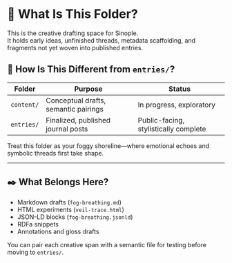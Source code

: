 # 🧶 What Is This Folder?

This is the creative drafting space for Sinople.  
It holds early ideas, unfinished threads, metadata scaffolding, and fragments not yet woven into published entries.

## 🧵 How Is This Different from `entries/`?

| Folder      | Purpose                              | Status            |
|-------------|---------------------------------------|-------------------|
| `content/`  | Conceptual drafts, semantic pairings | In progress, exploratory |
| `entries/`  | Finalized, published journal posts   | Public-facing, stylistically complete |

Treat this folder as your foggy shoreline—where emotional echoes and symbolic threads first take shape.

---

## ✒️ What Belongs Here?

- Markdown drafts (`fog-breathing.md`)
- HTML experiments (`veil-trace.html`)
- JSON-LD blocks (`fog-breathing.jsonld`)
- RDFa snippets
- Annotations and gloss drafts

You can pair each creative span with a semantic file for testing before moving to `entries/`.

